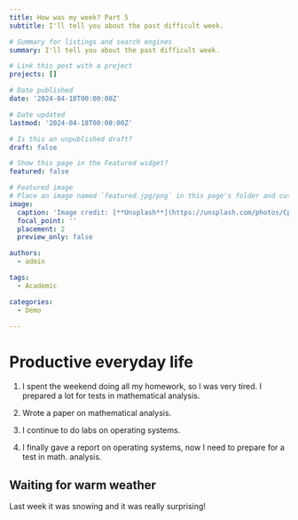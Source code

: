 ```yaml
---
title: How was my week? Part 5
subtitle: I'll tell you about the past difficult week.

# Summary for listings and search engines
summary: I'll tell you about the past difficult week.

# Link this post with a project
projects: []

# Date published
date: '2024-04-18T00:00:00Z'

# Date updated
lastmod: '2024-04-18T00:00:00Z'

# Is this an unpublished draft?
draft: false

# Show this page in the Featured widget?
featured: false

# Featured image
# Place an image named `featured.jpg/png` in this page's folder and customize its options here.
image:
  caption: 'Image credit: [**Unsplash**](https://unsplash.com/photos/CpkOjOcXdUY)'
  focal_point: ''
  placement: 2
  preview_only: false

authors:
  - admin

tags:
  - Academic

categories:
  - Demo

---
```



# Productive everyday life

1. I spent the weekend doing all my homework, so I was very tired. I prepared a lot for tests in mathematical analysis.

2. Wrote a paper on mathematical analysis.

3. I continue to do labs on operating systems.

5. I finally gave a report on operating systems, now I need to prepare for a test in math. analysis.



## Waiting for warm weather

Last week it was snowing and it was really surprising!
